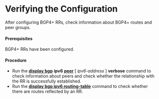 Verifying the Configuration
===========================

After configuring BGP4+ RRs, check information about BGP4+ routes and peer groups.

#### Prerequisites

BGP4+ RRs have been configured.


#### Procedure

* Run the [**display bgp**](cmdqueryname=display+bgp+ipv6) **ipv6** [**peer**](cmdqueryname=peer+verbose) [ *ipv6-address* ] **verbose** command to check information about peers and check whether the relationship with the RR is successfully established.
* Run the [**display bgp ipv6 routing-table**](cmdqueryname=display+bgp+ipv6+routing-table) command to check whether there are routes reflected by an RR.